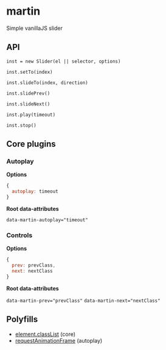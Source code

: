 # martin

Simple vanillaJS slider

## API

`inst = new Slider(el || selector, options)`

`inst.setTo(index)`

`inst.slideTo(index, direction)`

`inst.slidePrev()`

`inst.slideNext()`

`inst.play(timeout)`

`inst.stop()`

## Core plugins

### Autoplay

**Options**

```js
{
  autoplay: timeout
}
```

**Root data-attributes**

`data-martin-autoplay="timeout"`

### Controls

**Options**

```js
{
  prev: prevClass,
  next: nextClass
}
```

**Root data-attributes**

`data-martin-prev="prevClass"`
`data-martin-next="nextClass"`

## Polyfills

- [element.classList](https://github.com/jwilsson/domtokenlist) (core)
- [requestAnimationFrame](https://github.com/ngryman/raf.js) (autoplay)
